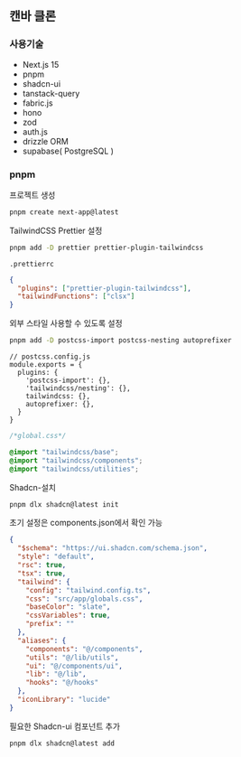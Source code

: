 ## 캔바 클론
### 사용기술
- Next.js 15
- pnpm
- shadcn-ui
- tanstack-query
- fabric.js
- hono
- zod
- auth.js
- drizzle ORM
- supabase( PostgreSQL )

### pnpm

프로젝트 생성

```bash
pnpm create next-app@latest
```

TailwindCSS Prettier 설정

```bash
pnpm add -D prettier prettier-plugin-tailwindcss
```

`.prettierrc`
```json
{
  "plugins": ["prettier-plugin-tailwindcss"],
  "tailwindFunctions": ["clsx"]
}
```

외부 스타일 사용할 수 있도록 설정

```bash
pnpm add -D postcss-import postcss-nesting autoprefixer
```

```tsx
// postcss.config.js
module.exports = {
  plugins: {
    'postcss-import': {},
    'tailwindcss/nesting': {},
    tailwindcss: {},
    autoprefixer: {},
  }
}
```

```css
/*global.css*/

@import "tailwindcss/base";
@import "tailwindcss/components";
@import "tailwindcss/utilities";
```

Shadcn-설치

```bash
pnpm dlx shadcn@latest init
```

초기 설정은 components.json에서 확인 가능

```json
{
  "$schema": "https://ui.shadcn.com/schema.json",
  "style": "default",
  "rsc": true,
  "tsx": true,
  "tailwind": {
    "config": "tailwind.config.ts",
    "css": "src/app/globals.css",
    "baseColor": "slate",
    "cssVariables": true,
    "prefix": ""
  },
  "aliases": {
    "components": "@/components",
    "utils": "@/lib/utils",
    "ui": "@/components/ui",
    "lib": "@/lib",
    "hooks": "@/hooks"
  },
  "iconLibrary": "lucide"
}
```

필요한 Shadcn-ui 컴포넌트 추가

```bash
pnpm dlx shadcn@latest add
```